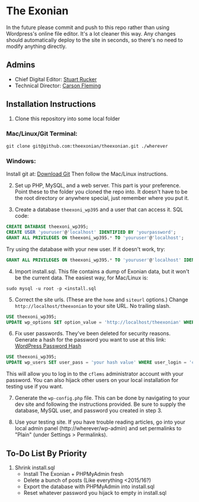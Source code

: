 # The Exonian
In the future please commit and push to this repo rather than using Wordpress's
online file editor. It's a lot cleaner this way. Any changes should automatically
deploy to the site in seconds, so there's no need to modify anything directly.

## Admins
- Chief Digital Editor: [Stuart Rucker](https://github.com/StuartRucker)
- Technical Director: [Carson Fleming](https://github.com/cflems)

## Installation Instructions
1. Clone this repository into some local folder
### Mac/Linux/Git Terminal:
```shell
git clone git@github.com:theexonian/theexonian.git ./wherever
```
### Windows:
Install git at: [Download Git](https://git-scm.com/download/)
Then follow the Mac/Linux instructions.

2. Set up PHP, MySQL, and a web server. This part is your preference.
Point these to the folder you cloned the repo into. It doesn't have to be
the root directory or anywhere special, just remember where you put it.

3. Create a database `theexoni_wp395` and a user that can access it.
SQL code:
```sql
CREATE DATABASE theexoni_wp395;
CREATE USER 'youruser'@'localhost' IDENTIFIED BY 'yourpassword';
GRANT ALL PRIVILEGES ON theexoni_wp395.* TO 'youruser'@'localhost';
```
Try using the database with your new user. If it doesn't work, try:
```sql
GRANT ALL PRIVILEGES ON theexoni_wp395.* TO 'youruser'@'localhost' IDENTIFIED BY 'yourpassword';
```

4. Import install.sql. This file contains a dump of Exonian data, but it
won't be the current data.
The easiest way, for Mac/Linux is:
```shell
sudo mysql -u root -p <install.sql
```

5. Correct the site urls. (These are the `home` and `siteurl` options.)
Change `http://localhost/theexonian` to your site URL. No trailing slash.
```sql
USE theexoni_wp395;
UPDATE wp_options SET option_value = 'http://localhost/theexonian' WHERE option_id = 1 OR option_id = 36;
```

6. Fix user passwords. They've been deleted for security reasons.
Generate a hash for the password you want to use at this link:
[WordPress Password Hash](http://www.passwordtool.hu/wordpress-password-hash-generator-v3-v4)
```sql
USE theexoni_wp395;
UPDATE wp_users SET user_pass = 'your hash value' WHERE user_login = 'cflems';
```
This will allow you to log in to the `cflems` administrator account with
your password. You can also hijack other users on your local installation
for testing use if you want.

7. Generate the `wp-config.php` file.
This can be done by navigating to your dev site and following the instructions provided.
Be sure to supply the database, MySQL user, and password you created in step 3. 

8. Use your testing site.
If you have trouble reading articles, go into your local admin panel
(http://wherever/wp-admin) and set permalinks to "Plain" 
(under Settings > Permalinks).

## To-Do List By Priority
1. Shrink install.sql
    - Install The Exonian + PHPMyAdmin fresh
    - Delete a bunch of posts (Like everything <2015/16?)
    - Export the database with PHPMyAdmin into install.sql
    - Reset whatever password you hijack to empty in install.sql
